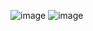 ![image](https://github.com/user-attachments/assets/65b68a31-84f4-43cc-8f47-471ba37c1c47)
![image](https://github.com/user-attachments/assets/78dcd444-c792-4bcf-8dcd-a07b3a2aee35)
